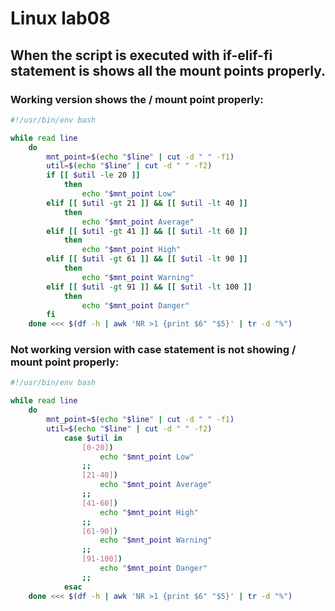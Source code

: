 # Linux lab08 

## When the script is executed with if-elif-fi statement is shows all the mount points properly.

### Working version shows the / mount point properly:

```bash
#!/usr/bin/env bash

while read line
	do	
		mnt_point=$(echo "$line" | cut -d " " -f1)
		util=$(echo "$line" | cut -d " " -f2)
		if [[ $util -le 20 ]]
			then 
				echo "$mnt_point Low"
		elif [[ $util -gt 21 ]] && [[ $util -lt 40 ]]
			then 
				echo "$mnt_point Average"
		elif [[ $util -gt 41 ]] && [[ $util -lt 60 ]]
			then 
				echo "$mnt_point High"
		elif [[ $util -gt 61 ]] && [[ $util -lt 90 ]]
			then 
				echo "$mnt_point Warning"
		elif [[ $util -gt 91 ]] && [[ $util -lt 100 ]]
			then 
				echo "$mnt_point Danger"
		fi
	done <<< $(df -h | awk 'NR >1 {print $6" "$5}' | tr -d "%")
```
### Not working version with case statement is not showing / mount point properly:

```bash
#!/usr/bin/env bash

while read line
	do	
		mnt_point=$(echo "$line" | cut -d " " -f1)
		util=$(echo "$line" | cut -d " " -f2)
			case $util in
				[0-20])
					echo "$mnt_point Low"
				;;
				[21-40])
					echo "$mnt_point Average"
				;;
				[41-60])
					echo "$mnt_point High"
				;;
				[61-90])
					echo "$mnt_point Warning"
				;;
				[91-100])
					echo "$mnt_point Danger"
				;;
			esac
	done <<< $(df -h | awk 'NR >1 {print $6" "$5}' | tr -d "%")
```
